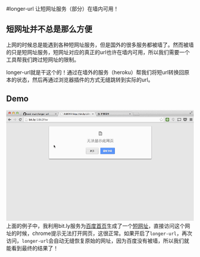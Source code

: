 #longer-url
让短网址服务（部分）在墙内可用！

## 短网址并不总是那么方便
上网的时候总是能遇到各种短网址服务，但是国外的很多服务都被墙了。然而被墙的只是短网址服务，短网址对应的真正的url也许在墙内可用，所以我们需要一个工具帮我们跨过短网址的限制。

longer-url就是干这个的！通过在墙外的服务（heroku）帮我们将短url转换回原本的状态，然后再通过浏览器插件的方式无缝跳转到实际的url。

## Demo
![Demo](longer-url-demo.gif)
上面的例子中，我利用bit.ly服务为[百度首页](http://www.baidu.com)生成了一个[短网址](http://bit.ly/18k2Ftw)，直接访问这个网址的时候，chrome提示无法打开网页，这很正常。如果开启了`longer-url`，再次访问，`longer-url`会自动无缝恢复原始的网址，因为百度没有被墙，所以我们就能看到最终的结果了！
